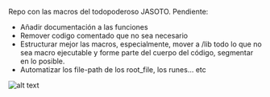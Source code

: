 Repo con las macros del todopoderoso JASOTO.
Pendiente:
- Añadir documentación a las funciones
- Remover codigo comentado que no sea necesario
- Estructurar mejor las macros, especialmente, mover a /lib todo lo que no sea macro ejecutable y forme parte del cuerpo del código, segmentar en lo posible.
- Automatizar los file-path de los root_file, los runes... etc

![alt text](https://i.imgflip.com/5r0czt.jpg)

